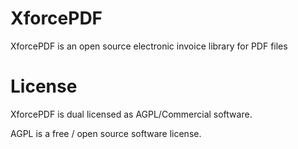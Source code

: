 # XforcePDF
XforcePDF is an open source electronic invoice library for PDF files

# License
XforcePDF is dual licensed as AGPL/Commercial software.

AGPL is a free / open source software license.
